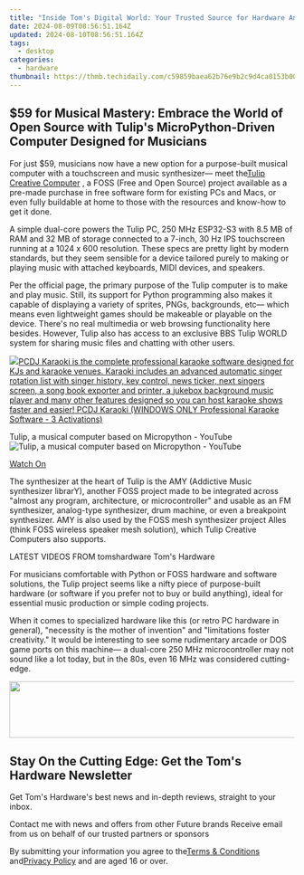 ```yaml
---
title: "Inside Tom's Digital World: Your Trusted Source for Hardware Analysis"
date: 2024-08-09T08:56:51.164Z
updated: 2024-08-10T08:56:51.164Z
tags:
  - desktop
categories:
  - hardware
thumbnail: https://thmb.techidaily.com/c59859baea62b76e9b2c9d4ca0153b00cb09d30878de29f39ee73ceaf892e01a.jpg
---
```


## $59 for Musical Mastery: Embrace the World of Open Source with Tulip's MicroPython-Driven Computer Designed for Musicians

For just $59, musicians now have a new option for a purpose-built musical computer with a touchscreen and music synthesizer— meet the[Tulip Creative Computer](https://tulip.computer/) , a FOSS (Free and Open Source) project available as a pre-made purchase in free software form for existing PCs and Macs, or even fully buildable at home to those with the resources and know-how to get it done.

 A simple dual-core powers the Tulip PC, 250 MHz ESP32-S3 with 8.5 MB of RAM and 32 MB of storage connected to a 7-inch, 30 Hz IPS touchscreen running at a 1024 x 600 resolution. These specs are pretty light by modern standards, but they seem sensible for a device tailored purely to making or playing music with attached keyboards, MIDI devices, and speakers.

 Per the official page, the primary purpose of the Tulip computer is to make and play music. Still, its support for Python programming also makes it capable of displaying a variety of sprites, PNGs, backgrounds, etc— which means even lightweight games should be makeable or playable on the device. There's no real multimedia or web browsing functionality here besides. However, Tulip also has access to an exclusive BBS Tulip WORLD system for sharing music files and chatting with other users.

<!-- affiliate ads begin -->
<a href="https://shop.pcdj.com/order/checkout.php?PRODS=4698832&QTY=1&AFFILIATE=108875&CART=1"> <img src="https://secure.avangate.com/images/merchant/47f4b6321e9fd8e8f7326a6adc1a7c1e/products/karaoki-new-searchresultspane.jpg" border="0">PCDJ Karaoki is the complete professional karaoke software designed for KJs and karaoke venues. Karaoki includes an advanced automatic singer rotation list with singer history, key control, news ticker, next singers screen, a song book exporter and printer, a jukebox background music player and many other features designed so you can host karaoke shows faster and easier! 
 PCDJ Karaoki (WINDOWS ONLY Professional Karaoke Software - 3 Activations)</a>
<!-- affiliate ads end -->
 Tulip, a musical computer based on Micropython - YouTube ![Tulip, a musical computer based on Micropython - YouTube](https://img.youtube.com/vi/1lYFjQp7Xrw/maxresdefault.jpg)

[Watch On](https://youtu.be/1lYFjQp7Xrw)

 The synthesizer at the heart of Tulip is the AMY (Addictive Music synthesizer librarY), another FOSS project made to be integrated across "almost any program, architecture, or microcontroller" and usable as an FM synthesizer, analog-type synthesizer, drum machine, or even a breakpoint synthesizer. AMY is also used by the FOSS mesh synthesizer project Alles (think FOSS wireless speaker mesh solution), which Tulip Creative Computers also supports.

 LATEST VIDEOS FROM tomshardware Tom's Hardware

 For musicians comfortable with Python or FOSS hardware and software solutions, the Tulip project seems like a nifty piece of purpose-built hardware (or software if you prefer not to buy or build anything), ideal for essential music production or simple coding projects.

 When it comes to specialized hardware like this (or retro PC hardware in general), "necessity is the mother of invention" and "limitations foster creativity." It would be interesting to see some rudimentary arcade or DOS game ports on this machine— a dual-core 250 MHz microcontroller may not sound like a lot today, but in the 80s, even 16 MHz was considered cutting-edge.

<!-- affiliate ads begin -->
<a href="https://imp.i110150.net/c/5597632/924299/11305" target="_top" id="924299"><img src="//a.impactradius-go.com/display-ad/11305-924299" border="0" alt="" width="520" height="100"/></a>
<!-- affiliate ads end -->
## Stay On the Cutting Edge: Get the Tom's Hardware Newsletter

 Get Tom's Hardware's best news and in-depth reviews, straight to your inbox.

 Contact me with news and offers from other Future brands  Receive email from us on behalf of our trusted partners or sponsors

 By submitting your information you agree to the[Terms & Conditions](https://futureplc.com/terms-conditions/) and[Privacy Policy](https://futureplc.com/privacy-policy/) and are aged 16 or over.


<ins class="adsbygoogle"
     style="display:block"
     data-ad-format="autorelaxed"
     data-ad-client="ca-pub-7571918770474297"
     data-ad-slot="1223367746"></ins>



<ins class="adsbygoogle"
     style="display:block"
     data-ad-client="ca-pub-7571918770474297"
     data-ad-slot="8358498916"
     data-ad-format="auto"
     data-full-width-responsive="true"></ins>


